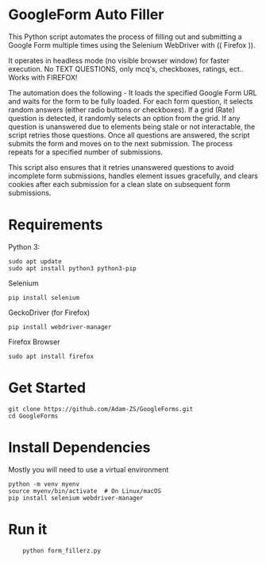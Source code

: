 # GoogleForm Auto Filler

This Python script automates the process of filling out and submitting a Google Form multiple times using the Selenium WebDriver with (( Firefox )). 

It operates in headless mode (no visible browser window) for faster execution. 
No TEXT QUESTIONS, only mcq's, checkboxes, ratings, ect..
Works with FIREFOX!

The automation does the following -
It loads the specified Google Form URL and waits for the form to be fully loaded. 
For each form question, it selects random answers (either radio buttons or checkboxes).
If a grid (Rate) question is detected, it randomly selects an option from the grid.
If any question is unanswered due to elements being stale or not interactable, the script retries those questions.
Once all questions are answered, the script submits the form and moves on to the next submission.
The process repeats for a specified number of submissions.

This script also ensures that it retries unanswered questions to avoid incomplete form submissions, handles element issues gracefully, and clears cookies after each submission for a clean slate on subsequent form submissions.

# Requirements


Python 3:

    sudo apt update
    sudo apt install python3 python3-pip

Selenium

    pip install selenium

GeckoDriver (for Firefox)
    
    pip install webdriver-manager

Firefox Browser

    sudo apt install firefox
# Get Started
    git clone https://github.com/Adam-ZS/GoogleForms.git
    cd GoogleForms

    
# Install Dependencies

Mostly you will need to use a virtual environment

    python -m venv myenv
    source myenv/bin/activate  # On Linux/macOS
    pip install selenium webdriver-manager

# Run it
        python form_fillerz.py


